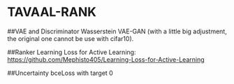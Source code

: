 # TAVAAL-RANK

##VAE and Discriminator 
Wasserstein VAE-GAN (with a little big adjustment, the original one cannot be use with cifar10). 

##Ranker
Learning Loss for Active Learning: https://github.com/Mephisto405/Learning-Loss-for-Active-Learning

##Uncertainty
bceLoss with target 0
